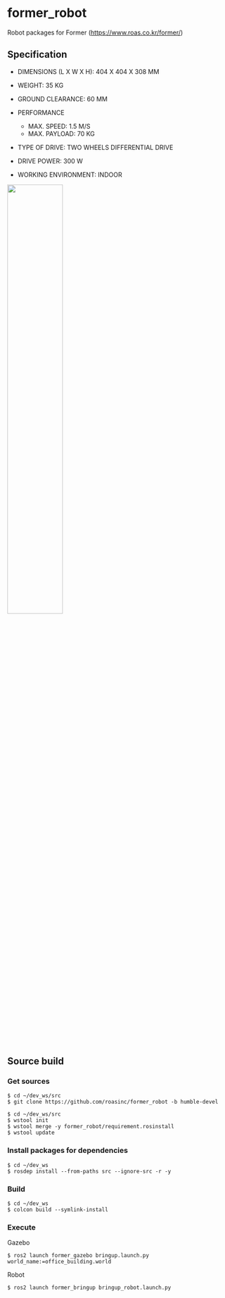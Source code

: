 # former_robot
Robot packages for Former (https://www.roas.co.kr/former/)

## Specification
- DIMENSIONS (L X W X H): 404 X 404 X 308 MM
- WEIGHT: 35 KG
- GROUND CLEARANCE: 60 MM
- PERFORMANCE
  - MAX. SPEED: 1.5 M/S
  - MAX. PAYLOAD: 70 KG

- TYPE OF DRIVE: TWO WHEELS DIFFERENTIAL DRIVE
- DRIVE POWER: 300 W
- WORKING ENVIRONMENT: INDOOR

<img width="50%" src="https://roas.co.kr/wp-content/uploads/2020/11/FORMER-th.jpg"/>

## Source build

### Get sources

```shell
$ cd ~/dev_ws/src
$ git clone https://github.com/roasinc/former_robot -b humble-devel
```

```shell
$ cd ~/dev_ws/src
$ wstool init
$ wstool merge -y former_robot/requirement.rosinstall
$ wstool update
```

### Install packages for dependencies
```shell
$ cd ~/dev_ws
$ rosdep install --from-paths src --ignore-src -r -y
```


### Build

```shell
$ cd ~/dev_ws
$ colcon build --symlink-install
```

### Execute

Gazebo

```shell
$ ros2 launch former_gazebo bringup.launch.py world_name:=office_building.world
```

Robot

```shell
$ ros2 launch former_bringup bringup_robot.launch.py
```
